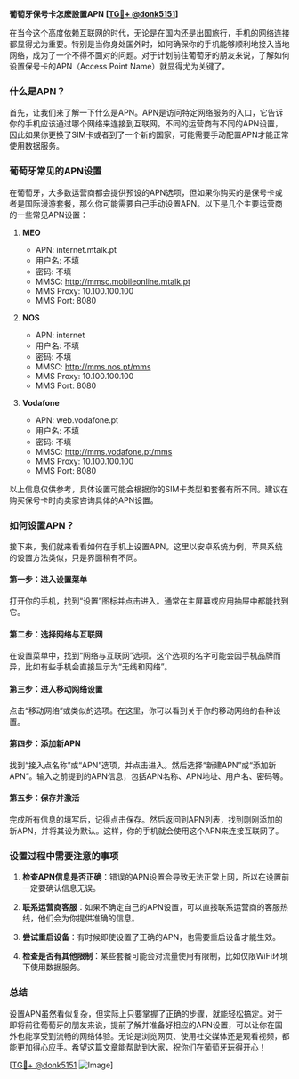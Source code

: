 **葡萄牙保号卡怎麽設置APN [[TG💪+ @donk5151](https://t.me/s/donk5151)]**

在当今这个高度依赖互联网的时代，无论是在国内还是出国旅行，手机的网络连接都显得尤为重要。特别是当你身处国外时，如何确保你的手机能够顺利地接入当地网络，成为了一个不得不面对的问题。对于计划前往葡萄牙的朋友来说，了解如何设置保号卡的APN（Access Point Name）就显得尤为关键了。

### 什么是APN？

首先，让我们来了解一下什么是APN。APN是访问特定网络服务的入口，它告诉你的手机应该通过哪个网络来连接到互联网。不同的运营商有不同的APN设置，因此如果你更换了SIM卡或者到了一个新的国家，可能需要手动配置APN才能正常使用数据服务。

### 葡萄牙常见的APN设置

在葡萄牙，大多数运营商都会提供预设的APN选项，但如果你购买的是保号卡或者是国际漫游套餐，那么你可能需要自己手动设置APN。以下是几个主要运营商的一些常见APN设置：

1. **MEO**
   - APN: internet.mtalk.pt
   - 用户名: 不填
   - 密码: 不填
   - MMSC: http://mmsc.mobileonline.mtalk.pt
   - MMS Proxy: 10.100.100.100
   - MMS Port: 8080

2. **NOS**
   - APN: internet
   - 用户名: 不填
   - 密码: 不填
   - MMSC: http://mms.nos.pt/mms
   - MMS Proxy: 10.100.100.100
   - MMS Port: 8080

3. **Vodafone**
   - APN: web.vodafone.pt
   - 用户名: 不填
   - 密码: 不填
   - MMSC: http://mms.vodafone.pt/mms
   - MMS Proxy: 10.100.100.100
   - MMS Port: 8080

以上信息仅供参考，具体设置可能会根据你的SIM卡类型和套餐有所不同。建议在购买保号卡时向卖家咨询具体的APN设置。

### 如何设置APN？

接下来，我们就来看看如何在手机上设置APN。这里以安卓系统为例，苹果系统的设置方法类似，只是界面稍有不同。

#### 第一步：进入设置菜单

打开你的手机，找到“设置”图标并点击进入。通常在主屏幕或应用抽屉中都能找到它。

#### 第二步：选择网络与互联网

在设置菜单中，找到“网络与互联网”选项。这个选项的名字可能会因手机品牌而异，比如有些手机会直接显示为“无线和网络”。

#### 第三步：进入移动网络设置

点击“移动网络”或类似的选项。在这里，你可以看到关于你的移动网络的各种设置。

#### 第四步：添加新APN

找到“接入点名称”或“APN”选项，并点击进入。然后选择“新建APN”或“添加新APN”。输入之前提到的APN信息，包括APN名称、APN地址、用户名、密码等。

#### 第五步：保存并激活

完成所有信息的填写后，记得点击保存。然后返回到APN列表，找到刚刚添加的新APN，并将其设为默认。这样，你的手机就会使用这个APN来连接互联网了。

### 设置过程中需要注意的事项

1. **检查APN信息是否正确**：错误的APN设置会导致无法正常上网，所以在设置前一定要确认信息无误。
   
2. **联系运营商客服**：如果不确定自己的APN设置，可以直接联系运营商的客服热线，他们会为你提供准确的信息。

3. **尝试重启设备**：有时候即使设置了正确的APN，也需要重启设备才能生效。

4. **检查是否有其他限制**：某些套餐可能会对流量使用有限制，比如仅限WiFi环境下使用数据服务。

### 总结

设置APN虽然看似复杂，但实际上只要掌握了正确的步骤，就能轻松搞定。对于即将前往葡萄牙的朋友来说，提前了解并准备好相应的APN设置，可以让你在国外也能享受到流畅的网络体验。无论是浏览网页、使用社交媒体还是观看视频，都能更加得心应手。希望这篇文章能帮助到大家，祝你们在葡萄牙玩得开心！

[[TG💪+ @donk5151](https://t.me/s/donk5151) ![Image](https://i.postimg.cc/rwNCRYN7/Snipaste-2025-04-30-17-27-05.png)]